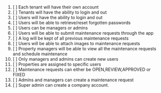 1. [ ] Each tenant will have their own account
2. [ ] Tenants will have the ability to login and out
3. [ ] Users will have the ability to login and out
4. [ ] Users will be able to retrieve/reset forgotten passwords
5. [ ] Users can be managers or admins
6. [ ] Users will be able to submit maintenance requests through the app
7. [ ] A log will be kept of all previous maintenance requests
8. [ ] Users will be able to attach images to maintenance requests
9. [ ] Property managers will be able to view all the maintenance requests and schedule maintenance
10. [ ] Only managers and admins can create new users
11. [ ] Properties are assigned to specific users
12. [ ] Maintenance requests can either be OPEN,REVIEW,APPROVED or FIXED
13. [ ] Admins and managers can create a maintenance request 
14. [ ] Super admin can create a company account.